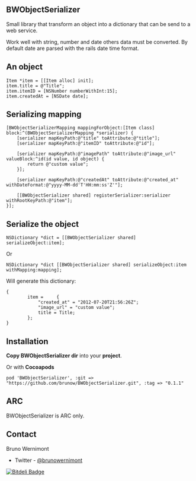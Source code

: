 ## BWObjectSerializer

Small library that transform an object into a dictionary that can be send to a web service.

Work well with string, number and date others data must be converted. By default date are parsed with the rails date time format.

## An object

	Item *item = [[Item alloc] init];
    item.title = @"Title";
    item.itemID = [NSNumber numberWithInt:15];
    item.createdAt = [NSDate date];

## Serializing mapping

    [BWObjectSerializerMapping mappingForObject:[Item class] block:^(BWObjectSerializerMapping *serializer) {
        [serializer mapKeyPath:@"title" toAttribute:@"title"];
        [serializer mapKeyPath:@"itemID" toAttribute:@"id"];
        
        [serializer mapKeyPath:@"imagePath" toAttribute:@"image_url" valueBlock:^id(id value, id object) {
            return @"custom value";
        }];
        
        [serializer mapKeyPath:@"createdAt" toAttribute:@"created_at" withDateFormat:@"yyyy-MM-dd'T'HH:mm:ss'Z'"];
        
        [[BWObjectSerializer shared] registerSerializer:serializer withRootKeyPath:@"item"];
    }];

## Serialize the object

	NSDictionary *dict = [[BWObjectSerializer shared] serializeObject:item];

Or

	NSDictionary *dict [[BWObjectSerializer shared] serializeObject:item withMapping:mapping];

Will generate this dictionary:

	{
    		item =     {
        		"created_at" = "2012-07-20T21:56:26Z";
        		"image_url" = "custom value";
        		title = Title;
    		};
	}

## Installation

**Copy BWObjectSerializer dir** into your **project**.

Or with **Cocoapods**

	pod 'BWObjectSerializer', :git => "https://github.com/brunow/BWObjectSerializer.git", :tag => "0.1.1"

## ARC

BWObjectSerializer is ARC only.

## Contact

Bruno Wernimont

- Twitter - [@brunowernimont](http://twitter.com/brunowernimont)

[![Bitdeli Badge](https://d2weczhvl823v0.cloudfront.net/brunow/bwobjectserializer/trend.png)](https://bitdeli.com/free "Bitdeli Badge")

